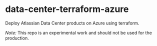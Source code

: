 # data-center-terraform-azure
Deploy Atlassian Data Center products on Azure using terraform.

*_Note_:* This repo is an experimental work and should not be used for the production. 
